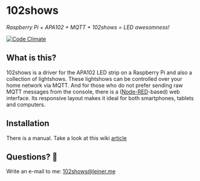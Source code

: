 # 102shows
_Raspberry Pi + APA102 + MQTT + 102shows = LED awesomness!_

[![Code Climate](https://codeclimate.com/github/Yottabits/102shows/badges/gpa.svg)](https://codeclimate.com/github/Yottabits/102shows)

## What is this?
102shows is a driver for the APA102 LED strip on a Raspberry Pi and also a collection of lightshows.
These lightshows can be controlled over your home network via MQTT.
And for those who do not prefer sending raw MQTT messages from the console, there is a ([Node-RED](https://nodered.org)-based) web interface.
Its responsive layout makes it ideal for both smartphones, tablets and computers.

## Installation
There is a manual. Take a look at this wiki [article](https://github.com/Yottabits/102shows/wiki/Installation)

## Questions? 🤔
Write an e-mail to me: 102shows@leiner.me
